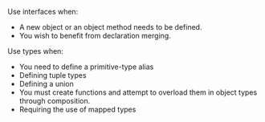 
Use interfaces when:

- A new object or an object method needs to be defined.
- You wish to benefit from declaration merging.

Use types when:

- You need to define a primitive-type alias
- Defining tuple types
- Defining a union
- You must create functions and attempt to overload them in
    object types through composition.
- Requiring the use of mapped types
